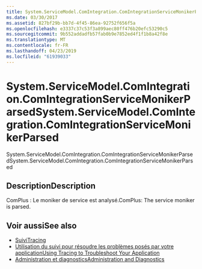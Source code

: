 ```yaml
---
title: System.ServiceModel.ComIntegration.ComIntegrationServiceMonikerParsed
ms.date: 03/30/2017
ms.assetid: 827bf29b-bb7d-4f45-86ea-92752f656f5a
ms.openlocfilehash: e3337c37c53f3a899aec80ff476b20efc53290c5
ms.sourcegitcommit: 9b552addadfb57fab0b9e7852ed4f1f1b8a42f8e
ms.translationtype: MT
ms.contentlocale: fr-FR
ms.lasthandoff: 04/23/2019
ms.locfileid: "61939033"
---
```

# <a name="systemservicemodelcomintegrationcomintegrationservicemonikerparsed"></a><span data-ttu-id="d8dc9-102">System.ServiceModel.ComIntegration.ComIntegrationServiceMonikerParsed</span><span class="sxs-lookup"><span data-stu-id="d8dc9-102">System.ServiceModel.ComIntegration.ComIntegrationServiceMonikerParsed</span></span>
<span data-ttu-id="d8dc9-103">System.ServiceModel.ComIntegration.ComIntegrationServiceMonikerParsed</span><span class="sxs-lookup"><span data-stu-id="d8dc9-103">System.ServiceModel.ComIntegration.ComIntegrationServiceMonikerParsed</span></span>  
  
## <a name="description"></a><span data-ttu-id="d8dc9-104">Description</span><span class="sxs-lookup"><span data-stu-id="d8dc9-104">Description</span></span>  
 <span data-ttu-id="d8dc9-105">ComPlus : Le moniker de service est analysé.</span><span class="sxs-lookup"><span data-stu-id="d8dc9-105">ComPlus: The service moniker is parsed.</span></span>  
  
## <a name="see-also"></a><span data-ttu-id="d8dc9-106">Voir aussi</span><span class="sxs-lookup"><span data-stu-id="d8dc9-106">See also</span></span>

- [<span data-ttu-id="d8dc9-107">Suivi</span><span class="sxs-lookup"><span data-stu-id="d8dc9-107">Tracing</span></span>](../../../../../docs/framework/wcf/diagnostics/tracing/index.md)
- [<span data-ttu-id="d8dc9-108">Utilisation du suivi pour résoudre les problèmes posés par votre application</span><span class="sxs-lookup"><span data-stu-id="d8dc9-108">Using Tracing to Troubleshoot Your Application</span></span>](../../../../../docs/framework/wcf/diagnostics/tracing/using-tracing-to-troubleshoot-your-application.md)
- [<span data-ttu-id="d8dc9-109">Administration et diagnostics</span><span class="sxs-lookup"><span data-stu-id="d8dc9-109">Administration and Diagnostics</span></span>](../../../../../docs/framework/wcf/diagnostics/index.md)
